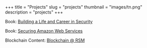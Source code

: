+++
title = "Projects"
slug = "projects"
thumbnail = "images/tn.png"
description = "projects"
+++


Book: [Building a Life and Career in Security](https://www.amazon.com/Building-Life-Career-Security-Information-ebook/dp/B00ZDVKC7M)

Book: [Securing Amazon Web Services](https://www.amazon.com/gp/product/B019CKY2RU/ref=dbs_a_def_rwt_bibl_vppi_i1)

Blockchain Content: [Blockchain @ RSM](https://www.rsmus.com/blockchain)